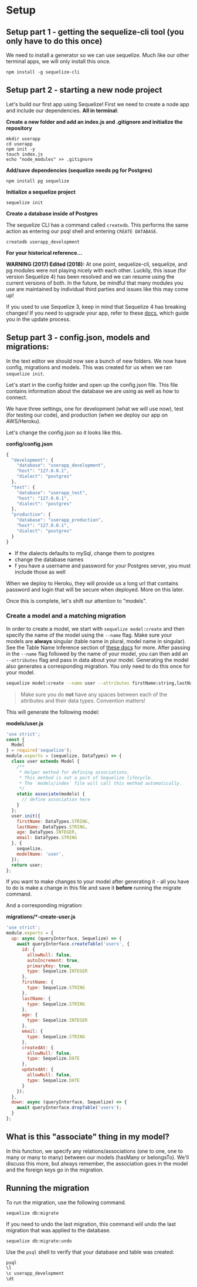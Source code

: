 # Setup

## Setup part 1 - getting the sequelize-cli tool \(you only have to do this once\)

We need to install a generator so we can use sequelize. Much like our other terminal apps, we will only install this once.

```text
npm install -g sequelize-cli
```

## Setup part 2 - starting a new node project

Let's build our first app using Sequelize! First we need to create a node app and include our dependencies. **All in terminal**:

**Create a new folder and add an index.js and .gitignore and initialize the repository**

```text
mkdir userapp
cd userapp
npm init -y
touch index.js
echo "node_modules" >> .gitignore
```

**Add/save dependencies \(sequelize needs pg for Postgres\)**

```text
npm install pg sequelize
```

**Initialize a sequelize project**

```text
sequelize init
```

**Create a database inside of Postgres**

The sequelize CLI has a command called `createdb`. This performs the same action as entering our psql shell and entering `CREATE DATABASE`.

```text
createdb userapp_development
```


**For your historical reference...**
  
  **WARNING \(2017\) Edited \(2018\):** At one point, sequelize-cli, sequelize, and pg modules were not playing nicely with each other. Luckily, this issue \(for version Sequelize 4\) has been resolved and we can resume using the current versions of both. In the future, be mindful that many modules you use are maintained by individual third parties and issues like this may come up!

  If you used to use Sequelize 3, keep in mind that Sequelize 4 has breaking changes! If you need to upgrade your app, refer to these [docs](http://docs.sequelizejs.com/manual/tutorial/upgrade-to-v4.html#breaking-changes), which guide you in the update process.

## Setup part 3 - config.json, models and migrations:

In the text editor we should now see a bunch of new folders. We now have config, migrations and models. This was created for us when we ran `sequelize init`.

Let's start in the config folder and open up the config.json file. This file contains information about the database we are using as well as how to connect.

We have three settings, one for development \(what we will use now\), test \(for testing our code\), and production \(when we deploy our app on AWS/Heroku\).

Let's change the config.json so it looks like this.

**config/config.json**

```javascript
{
  "development": {
    "database": "userapp_development",
    "host": "127.0.0.1",
    "dialect": "postgres"
  },
  "test": {
    "database": "userapp_test",
    "host": "127.0.0.1",
    "dialect": "postgres"
  },
  "production": {
    "database": "userapp_production",
    "host": "127.0.0.1",
    "dialect": "postgres"
  }
}
```

* If the dialects defaults to mySql, change them to postgres
* change the database names
* f you have a username and password for your Postgres server, you must include those as well

When we deploy to Heroku, they will provide us a long url that contains password and login that will be secure when deployed. More on this later.

Once this is complete, let's shift our attention to "models".


### Create a model and a matching migration

In order to create a model, we start with `sequelize model:create` and then specify the name of the model using the `--name` flag. Make sure your models are **always** singular \(table name in plural, model name in singular\). See the Table Name Inference section of [these docs](https://sequelize.org/master/manual/model-basics.html#:~:text=Models%20are%20the%20essence%20of,and%20their%20data%20types) for more. After passing in the `--name` flag followed by the name of your model, you can then add an `--attributes` flag and pass in data about your model. Generating the model also generates a corresponding migration. You only need to do this once for your model.

```bash
sequelize model:create --name user --attributes firstName:string,lastName:string,age:integer,email:string
```

> Make sure you do **not** have any spaces between each of the attributes and their data types. Convention matters!

This will generate the following model:



**models/user.js**

```javascript
'use strict';
const {
  Model
} = require('sequelize');
module.exports = (sequelize, DataTypes) => {
  class user extends Model {
    /**
     * Helper method for defining associations.
     * This method is not a part of Sequelize lifecycle.
     * The `models/index` file will call this method automatically.
     */
    static associate(models) {
      // define association here
    }
  };
  user.init({
    firstName: DataTypes.STRING,
    lastName: DataTypes.STRING,
    age: DataTypes.INTEGER,
    email: DataTypes.STRING
  }, {
    sequelize,
    modelName: 'user',
  });
  return user;
};
```

If you want to make changes to your model after generating it - all you have to do is make a change in this file and save it **before** running the migrate command.

And a corresponding migration:

**migrations/\*-create-user.js**

```javascript
'use strict';
module.exports = {
  up: async (queryInterface, Sequelize) => {
    await queryInterface.createTable('users', {
      id: {
        allowNull: false,
        autoIncrement: true,
        primaryKey: true,
        type: Sequelize.INTEGER
      },
      firstName: {
        type: Sequelize.STRING
      },
      lastName: {
        type: Sequelize.STRING
      },
      age: {
        type: Sequelize.INTEGER
      },
      email: {
        type: Sequelize.STRING
      },
      createdAt: {
        allowNull: false,
        type: Sequelize.DATE
      },
      updatedAt: {
        allowNull: false,
        type: Sequelize.DATE
      }
    });
  },
  down: async (queryInterface, Sequelize) => {
    await queryInterface.dropTable('users');
  }
};
```

## What is this "associate" thing in my model?

In this function, we specify any relations/associations \(one to one, one to many or many to many\) between our models \(hasMany or belongsTo\). We'll discuss this more, but always remember, the association goes in the model and the foreign keys go in the migration.

## Running the migration

To run the migration, use the following command.

```text
sequelize db:migrate
```

If you need to undo the last migration, this command will undo the last migration that was applied to the database.

```text
sequelize db:migrate:undo
```

Use the  `psql` shell to verify that your database and table was created:

```bash
psql
\l
\c userapp_development
\dt 

```
